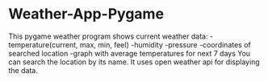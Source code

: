 # Weather-App-Pygame
This pygame weather program shows current weather data:
-temperature(current, max, min, feel) 
-humidity
-pressure
-coordinates of searched location 
-graph with average temperatures for next 7 days
You can search the location by its name. It uses open weather api for displaying the data.
